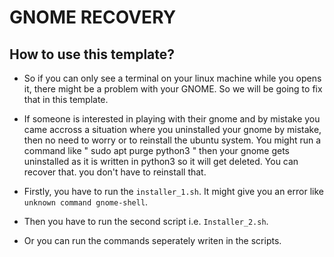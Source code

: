 # GNOME RECOVERY

## How to use this template?
- So if you can only see a terminal on your linux machine while you opens it, there might be a problem with your GNOME. So we will be going to fix that in this template.

- If someone is interested in playing with their gnome and by mistake you came accross a situation where you uninstalled your gnome by mistake, then no need to worry or to reinstall the ubuntu system. You might run a command like " sudo apt purge python3 " then your gnome gets uninstalled as it is written in python3 so it will get deleted. You can recover that. you don't have to reinstall that.

- Firstly, you have to run the `installer_1.sh`. It might give you an error like `unknown command gnome-shell`.

- Then you have to run the second script i.e. `Installer_2.sh`. 

- Or you can run the commands seperately writen in the scripts.